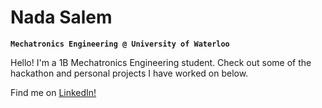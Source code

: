 # Nada Salem
**`Mechatronics Engineering @ University of Waterloo`**

Hello! I'm a 1B Mechatronics Engineering student. Check out some of the hackathon and personal projects I have worked on below.

Find me on <a href = "https://www.linkedin.com/in/nada-h-salem/">LinkedIn!</a>
